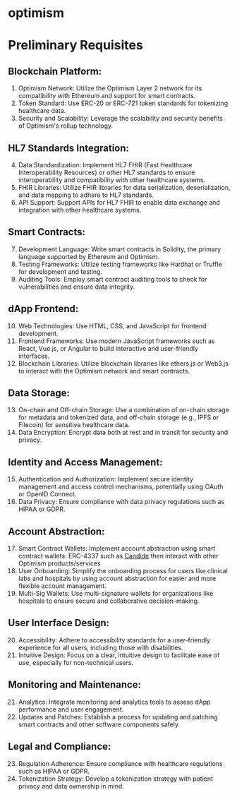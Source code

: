 # optimism

# Preliminary Requisites
## Blockchain Platform:
1. Optimism Network: Utilize the Optimism Layer 2 network for its compatibility with Ethereum and support for smart contracts.
2. Token Standard: Use ERC-20 or ERC-721 token standards for tokenizing healthcare data.
3. Security and Scalability: Leverage the scalability and security benefits of Optimism's rollup technology.
## HL7 Standards Integration:
4. Data Standardization: Implement HL7 FHIR (Fast Healthcare Interoperability Resources) or other HL7 standards to ensure interoperability and compatibility with other healthcare systems.
5. FHIR Libraries: Utilize FHIR libraries for data serialization, deserialization, and data mapping to adhere to HL7 standards.
6. API Support: Support APIs for HL7 FHIR to enable data exchange and integration with other healthcare systems.
## Smart Contracts:
7. Development Language: Write smart contracts in Solidity, the primary language supported by Ethereum and Optimism.
8. Testing Frameworks: Utilize testing frameworks like Hardhat or Truffle for development and testing.
9. Auditing Tools: Employ smart contract auditing tools to check for vulnerabilities and ensure data integrity.
## dApp Frontend:
10. Web Technologies: Use HTML, CSS, and JavaScript for frontend development.
11. Frontend Frameworks: Use modern JavaScript frameworks such as React, Vue.js, or Angular to build interactive and user-friendly interfaces.
12. Blockchain Libraries: Utilize blockchain libraries like ethers.js or Web3.js to interact with the Optimism network and smart contracts.
## Data Storage:
13. On-chain and Off-chain Storage: Use a combination of on-chain storage for metadata and tokenized data, and off-chain storage (e.g., IPFS or Filecoin) for sensitive healthcare data.
14. Data Encryption: Encrypt data both at rest and in transit for security and privacy.
## Identity and Access Management:
15. Authentication and Authorization: Implement secure identity management and access control mechanisms, potentially using OAuth or OpenID Connect.
16. Data Privacy: Ensure compliance with data privacy regulations such as HIPAA or GDPR.
## Account Abstraction:
17. Smart Contract Wallets: Implement account abstraction using smart contract wallets: ERC-4337 such as [Candide](https://www.candide.dev/) then interact with other Optimism products/services
18. User Onboarding: Simplify the onboarding process for users like clinical labs and hospitals by using account abstraction for easier and more flexible account management.
19. Multi-Sig Wallets: Use multi-signature wallets for organizations like hospitals to ensure secure and collaborative decision-making.
## User Interface Design:
20. Accessibility: Adhere to accessibility standards for a user-friendly experience for all users, including those with disabilities.
21. Intuitive Design: Focus on a clear, intuitive design to facilitate ease of use, especially for non-technical users.
## Monitoring and Maintenance:
21. Analytics: Integrate monitoring and analytics tools to assess dApp performance and user engagement.
22. Updates and Patches: Establish a process for updating and patching smart contracts and other software components safely.
## Legal and Compliance:
23. Regulation Adherence: Ensure compliance with healthcare regulations such as HIPAA or GDPR.
24. Tokenization Strategy: Develop a tokenization strategy with patient privacy and data ownership in mind.
